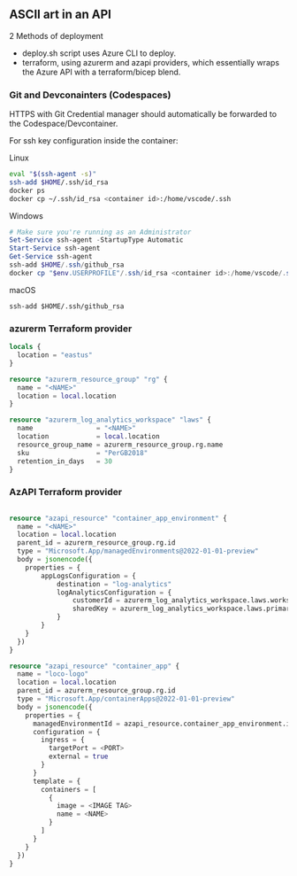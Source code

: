 ## ASCII art in an API


2 Methods of deployment

+ deploy.sh script uses Azure CLI to deploy.
+ terraform, using azurerm and azapi providers, which essentially wraps the Azure API with a terraform/bicep blend.

### Git and Devconainters (Codespaces)

HTTPS with Git Credential manager should automatically be forwarded to the Codespace/Devcontainer. 

For ssh key configuration inside the container:

Linux
```bash
eval "$(ssh-agent -s)"
ssh-add $HOME/.ssh/id_rsa
docker ps
docker cp ~/.ssh/id_rsa <container id>:/home/vscode/.ssh
```

Windows
```powershell
# Make sure you're running as an Administrator
Set-Service ssh-agent -StartupType Automatic
Start-Service ssh-agent
Get-Service ssh-agent
ssh-add $HOME/.ssh/github_rsa
docker cp "$env.USERPROFILE"/.ssh/id_rsa <container id>:/home/vscode/.ssh
```

macOS
```
ssh-add $HOME/.ssh/github_rsa
```

### azurerm Terraform provider
```tf
locals {
  location = "eastus"
}

resource "azurerm_resource_group" "rg" {
  name = "<NAME>"
  location = local.location
}

resource "azurerm_log_analytics_workspace" "laws" {
  name                = "<NAME>"
  location            = local.location
  resource_group_name = azurerm_resource_group.rg.name
  sku                 = "PerGB2018"
  retention_in_days   = 30
}
```

### AzAPI Terraform provider
```tf

resource "azapi_resource" "container_app_environment" {
  name = "<NAME>"  
  location = local.location
  parent_id = azurerm_resource_group.rg.id
  type = "Microsoft.App/managedEnvironments@2022-01-01-preview"
  body = jsonencode({
    properties = {
        appLogsConfiguration = {
            destination = "log-analytics"
            logAnalyticsConfiguration = {
                customerId = azurerm_log_analytics_workspace.laws.workspace_id
                sharedKey = azurerm_log_analytics_workspace.laws.primary_shared_key
            }
        }
    }
  })
}

resource "azapi_resource" "container_app" {
  name = "loco-logo"  
  location = local.location
  parent_id = azurerm_resource_group.rg.id
  type = "Microsoft.App/containerApps@2022-01-01-preview"
  body = jsonencode({
    properties = {
      managedEnvironmentId = azapi_resource.container_app_environment.id
      configuration = {
        ingress = {
          targetPort = <PORT>
          external = true
        }
      }
      template = {
        containers = [
          {
            image = <IMAGE TAG>
            name = <NAME>
          }
        ]
      }
    }
  })
}
```
